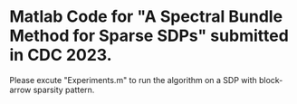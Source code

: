 # Matlab Code for "A Spectral Bundle Method for Sparse SDPs" submitted in CDC 2023. 
Please excute "Experiments.m" to run the algorithm on a SDP with block-arrow sparsity pattern. 
